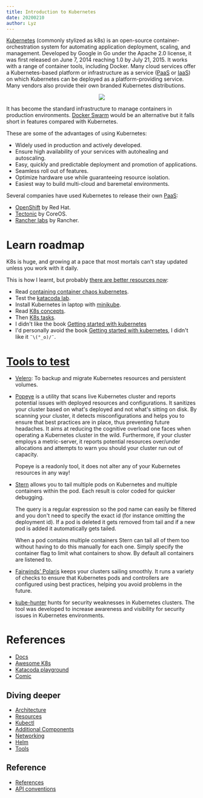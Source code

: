 ```yaml
---
title: Introduction to Kubernetes
date: 20200210
author: Lyz
---
```


[Kubernetes](https://en.wikipedia.org/wiki/Kubernetes) (commonly stylized as
k8s) is an open-source container-orchestration system for automating application
deployment, scaling, and management. Developed by Google in Go under the Apache
2.0 license, it was first released on June 7, 2014 reaching 1.0 by July 21,
2015. It works with a range of container tools, including Docker. Many cloud
services offer a Kubernetes-based platform or infrastructure as a service
([PaaS](https://en.wikipedia.org/wiki/Platform_as_a_service) or
[IaaS](https://en.wikipedia.org/wiki/Infrastructure_as_a_service)) on which
Kubernetes can be deployed as a platform-providing service.  Many vendors also
provide their own branded Kubernetes distributions.

<p align="center">
    <img src="/blue-book/img/kubernetes_logo.png">
</p>

It has become the standard infrastructure to manage containers in production
environments. [Docker Swarm](https://docs.docker.com/engine/swarm/) would be an
alternative but it falls short in features compared with Kubernetes.

These are some of the advantages of using Kubernetes:

* Widely used in production and actively developed.
* Ensure high availability of your services with autohealing and autoscaling.
* Easy, quickly and predictable deployment and promotion of applications.
* Seamless roll out of features.
* Optimize hardware use while guaranteeing resource isolation.
* Easiest way to build multi-cloud and baremetal environments.

Several companies have used Kubernetes to release their own
[PaaS](https://en.wikipedia.org/wiki/Platform_as_a_service):

* [OpenShift](https://en.wikipedia.org/wiki/OpenShift) by Red Hat.
* [Tectonic](https://coreos.com/tectonic/) by CoreOS.
* [Rancher labs](https://en.wikipedia.org/wiki/Rancher_Labs) by Rancher.

# Learn roadmap

K8s is huge, and growing at a pace that most mortals can't stay updated unless
you work with it daily.

This is how I learnt, but probably [there are better resources
now](https://github.com/ramitsurana/awesome-kubernetes#starting-point):

* Read [containing container chaos kubernetes](
  https://opensource.com/life/16/9/containing-container-chaos-kubernetes).
* Test the [katacoda lab](https://www.katacoda.com/courses/kubernetes).
* Install Kubernetes in laptop with
  [minikube](https://kubernetes.io/docs/setup/learning-environment/minikube/).
* Read [K8s concepts](https://kubernetes.io/docs/concepts).
* Then [K8s tasks](https://kubernetes.io/docs/tasks/).
* I didn't like the book [Getting started with kubernetes](https://www.packtpub.com/eu/virtualization-and-cloud/getting-started-kubernetes-third-edition)
* I'd personally avoid the book [Getting started with
  kubernetes](https://www.packtpub.com/eu/virtualization-and-cloud/getting-started-kubernetes-third-edition),
  I didn't like it `¯\(°_o)/¯`.

# [Tools to test](https://filippobuletto.github.io/kubernetes-toolbox/)

* [Velero](https://velero.io/): To backup and migrate Kubernetes resources and
    persistent volumes.

* [Popeye](https://github.com/derailed/popeye) is a utility that scans live
    Kubernetes cluster and reports potential issues with deployed resources and
    configurations. It sanitizes your cluster based on what's deployed and not
    what's sitting on disk. By scanning your cluster, it detects
    misconfigurations and helps you to ensure that best practices are in place,
    thus preventing future headaches. It aims at reducing the cognitive overload
    one faces when operating a Kubernetes cluster in the wild. Furthermore, if
    your cluster employs a metric-server, it reports potential resources
    over/under allocations and attempts to warn you should your cluster run out
    of capacity.

    Popeye is a readonly tool, it does not alter any of your Kubernetes
    resources in any way!

* [Stern](https://github.com/wercker/stern) allows you to tail multiple pods on
    Kubernetes and multiple containers within the pod. Each result is color
    coded for quicker debugging.

    The query is a regular expression so the pod name can easily be filtered and
    you don't need to specify the exact id (for instance omitting the deployment
    id). If a pod is deleted it gets removed from tail and if a new pod is added
    it automatically gets tailed.

    When a pod contains multiple containers Stern can tail all of them too
    without having to do this manually for each one. Simply specify the
    container flag to limit what containers to show. By default all containers
    are listened to.

* [Fairwinds' Polaris](https://github.com/FairwindsOps/polaris) keeps your
    clusters sailing smoothly. It runs a variety of checks to ensure that
    Kubernetes pods and controllers are configured using best practices, helping
    you avoid problems in the future.

* [kube-hunter](https://github.com/aquasecurity/kube-hunter) hunts for security
    weaknesses in Kubernetes clusters. The tool was developed to increase
    awareness and visibility for security issues in Kubernetes environments.

# References

* [Docs](https://kubernetes.io/docs/)
* [Awesome K8s](https://github.com/ramitsurana/awesome-kubernetes)
* [Katacoda playground](https://www.katacoda.com/courses/kubernetes/playground)
* [Comic](https://cloud.google.com/kubernetes-engine/kubernetes-comic)

## Diving deeper

* [Architecture](kubernetes_architecture.md)
* [Resources](kubernetes_namespaces.md)
* [Kubectl](kubectl.md)
* [Additional Components](kubernetes_namespaces.md)
* [Networking](kubernetes_networking.md)
* [Helm](helm.md)
* [Tools](kubernetes_tools.md)

## Reference

* [References](https://kubernetes.io/docs/reference/)
* [API conventions](https://github.com/kubernetes/community/blob/master/contributors/devel/api-conventions.md)
